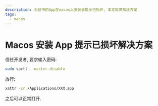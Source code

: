 ```yaml
---
description: 无证书的App在macos上安装会提示已损坏, 本文提供解决方案
tags:
  - macos
---
```


# Macos 安装 App 提示已损坏解决方案

信任开发者, 要求输入密码:

```sh
sudo spctl --master-disable
```

放行:

```sh
xattr -cr /Applications/XXX.app
```

之后可以正常打开.
